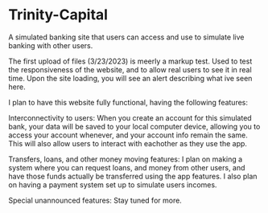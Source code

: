 # Trinity-Capital
A simulated banking site that users can access and use to simulate live banking with other users. 


The first upload of files (3/23/2023) is meerly a markup test. Used to test the responsiveness of the website, and to allow real users to see it in real time. Upon the site loading, you will see an alert describing what ive seen here. 

I plan to have this website fully functional, having the following features: 

Interconnectivity to users: When you create an account for this simulated bank, your data will be saved to your local computer device, allowing you to access your account whenever, and your account info remain the same. This will also allow users to interact with eachother as they use the app. 

Transfers, loans, and other money moving features: I plan on making a system where you can request loans, and money from other users, and have those funds actually be transferred using the app features. I also plan on having a payment system set up to simulate users incomes. 

Special unannounced features: Stay tuned for more. 

